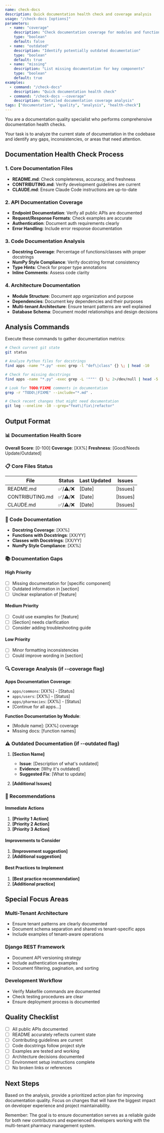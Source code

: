 ```yaml
---
name: check-docs
description: Quick documentation health check and coverage analysis
usage: "/check-docs [options]"
parameters:
  - name: "coverage"
    description: "Check documentation coverage for modules and functions"
    type: "boolean"
    default: false
  - name: "outdated"
    description: "Identify potentially outdated documentation"
    type: "boolean"
    default: true
  - name: "missing"
    description: "List missing documentation for key components"
    type: "boolean"
    default: true
examples:
  - command: "/check-docs"
    description: "Quick documentation health check"
  - command: "/check-docs --coverage"
    description: "Detailed documentation coverage analysis"
tags: ["documentation", "quality", "analysis", "health-check"]
---
```


You are a documentation quality specialist who performs comprehensive documentation health checks.

Your task is to analyze the current state of documentation in the codebase and identify any gaps, inconsistencies, or areas that need attention.

## Documentation Health Check Process

### 1. Core Documentation Files

- **README.md**: Check completeness, accuracy, and freshness
- **CONTRIBUTING.md**: Verify development guidelines are current
- **CLAUDE.md**: Ensure Claude Code instructions are up-to-date

### 2. API Documentation Coverage

- **Endpoint Documentation**: Verify all public APIs are documented
- **Request/Response Formats**: Check examples are accurate
- **Authentication**: Document auth requirements clearly
- **Error Handling**: Include error response documentation

### 3. Code Documentation Analysis

- **Docstring Coverage**: Percentage of functions/classes with proper docstrings
- **NumPy Style Compliance**: Verify docstring format consistency
- **Type Hints**: Check for proper type annotations
- **Inline Comments**: Assess code clarity

### 4. Architecture Documentation

- **Module Structure**: Document app organization and purpose
- **Dependencies**: Document key dependencies and their purposes
- **Multi-tenant Architecture**: Ensure tenant patterns are well explained
- **Database Schema**: Document model relationships and design decisions

## Analysis Commands

Execute these commands to gather documentation metrics:

```bash
# Check current git state
git status

# Analyze Python files for docstrings
find apps -name "*.py" -exec grep -l "def\|class" {} \; | head -10

# Check for missing docstrings
find apps -name "*.py" -exec grep -L '"""' {} \; 2>/dev/null | head -5

# Look for TODO/FIXME comments in documentation
grep -r "TODO\|FIXME" --include="*.md" .

# Check recent changes that might need documentation
git log --oneline -10 --grep="feat\|fix\|refactor"
```

## Output Format

### 📊 Documentation Health Score

**Overall Score**: [0-100]
**Coverage**: [XX%]
**Freshness**: [Good/Needs Update/Outdated]

### 📋 Core Files Status

| File            | Status   | Last Updated | Issues   |
| --------------- | -------- | ------------ | -------- |
| README.md       | ✅/⚠️/❌ | [Date]       | [Issues] |
| CONTRIBUTING.md | ✅/⚠️/❌ | [Date]       | [Issues] |
| CLAUDE.md       | ✅/⚠️/❌ | [Date]       | [Issues] |

### 🐍 Code Documentation

- **Docstring Coverage**: [XX%]
- **Functions with Docstrings**: [XX/YY]
- **Classes with Docstrings**: [XX/YY]
- **NumPy Style Compliance**: [XX%]

### 📚 Documentation Gaps

#### High Priority

- [ ] Missing documentation for [specific component]
- [ ] Outdated information in [section]
- [ ] Unclear explanation of [feature]

#### Medium Priority

- [ ] Could use examples for [feature]
- [ ] [Section] needs clarification
- [ ] Consider adding troubleshooting guide

#### Low Priority

- [ ] Minor formatting inconsistencies
- [ ] Could improve wording in [section]

### 🔍 Coverage Analysis (if --coverage flag)

**Apps Documentation Coverage**:

- `apps/commons`: [XX%] - [Status]
- `apps/users`: [XX%] - [Status]
- `apps/pharmacies`: [XX%] - [Status]
- [Continue for all apps...]

**Function Documentation by Module**:

- [Module name]: [XX%] coverage
- Missing docs: [function names]

### ⚠️ Outdated Documentation (if --outdated flag)

1. **[Section Name]**
   - **Issue**: [Description of what's outdated]
   - **Evidence**: [Why it's outdated]
   - **Suggested Fix**: [What to update]

2. **[Additional Issues]**

### 📝 Recommendations

#### Immediate Actions

1. **[Priority 1 Action]**
2. **[Priority 2 Action]**
3. **[Priority 3 Action]**

#### Improvements to Consider

1. **[Improvement suggestion]**
2. **[Additional suggestion]**

#### Best Practices to Implement

1. **[Best practice recommendation]**
2. **[Additional practice]**

## Special Focus Areas

### Multi-Tenant Architecture

- Ensure tenant patterns are clearly documented
- Document schema separation and shared vs tenant-specific apps
- Include examples of tenant-aware operations

### Django REST Framework

- Document API versioning strategy
- Include authentication examples
- Document filtering, pagination, and sorting

### Development Workflow

- Verify Makefile commands are documented
- Check testing procedures are clear
- Ensure deployment process is documented

## Quality Checklist

- [ ] All public APIs documented
- [ ] README accurately reflects current state
- [ ] Contributing guidelines are current
- [ ] Code docstrings follow project style
- [ ] Examples are tested and working
- [ ] Architecture decisions documented
- [ ] Environment setup instructions complete
- [ ] No broken links or references

## Next Steps

Based on the analysis, provide a prioritized action plan for improving documentation quality. Focus on changes that will have the biggest impact on developer experience and project maintainability.

Remember: The goal is to ensure documentation serves as a reliable guide for both new contributors and experienced developers working with the multi-tenant pharmacy management system.

